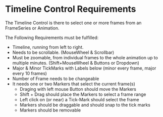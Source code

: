 # Timeline Control Requirements

The Timeline Control is there to select one or more frames from an FrameSeries or Animation.

The Following Requirements must be fulfilled:
- Timeline, running from left to right.
- Needs to be scrollable. (MouseWheel & Scrollbar)
- Must be zoomable, from individual frames to the whole animation up to multiple minutes. (Shift+MouseWheel & Buttons or Dropdown)
- Major & Minor TickMarks with Labels below (minor every frame, major every 10 frames)
- Number of Frame needs to be changeable
- It needs one or two Markers that select the current frame(s)
  - Draging with left mouse Button should move the Markers
  - Shift + Drag should place the Markers to select a frame range
  - Left click on (or near) a Tick-Mark should select the frame
  - Markers should be draggable and should snap to the tick marks
  - Markers should be removable